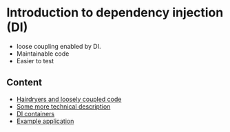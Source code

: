 # Introduction to dependency injection (DI)

* loose coupling enabled by DI.
* Maintainable code
* Easier to test

## Content
* [Hairdryers and loosely coupled code](at_the_hotel.md)
* [Some more technical description](di-why.md)
* [DI containers](di-container.md)
* [Example application](example5.md)
